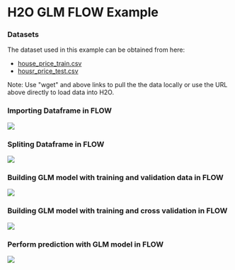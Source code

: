 # H2O GLM FLOW Example #

### Datasets ###
The dataset used in this example can be obtained from here:
 - [house_price_train.csv](https://raw.githubusercontent.com/Avkash/mldl/master/data/house_price_train.csv)
 - [housr_price_test.csv](https://raw.githubusercontent.com/Avkash/mldl/master/data/house_price_test.csv)

Note: Use "wget" and above links to pull the the data locally or use the URL above directly to load data into H2O.

### Importing Dataframe in FLOW ###
![](https://github.com/Avkash/mldl/blob/master/images/flow_glm_import_data.png?raw=true)

### Spliting Dataframe in FLOW ###
![](https://github.com/Avkash/mldl/blob/master/images/flow_glm_split_data.png?raw=true)

### Building GLM model with training and validation data in FLOW ###
![](https://github.com/Avkash/mldl/blob/master/images/flow_glm_training_with_validation.png?raw=true)

### Building GLM model with training and cross validation in FLOW ###
![](https://github.com/Avkash/mldl/blob/master/images/flow_glm_training_with_cv.png?raw=true)

### Perform prediction with GLM model in FLOW ###
![](https://github.com/Avkash/mldl/blob/master/images/flow_glm_prediction.png?raw=true)
